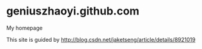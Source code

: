 # geniuszhaoyi.github.com
My homepage

This site is guided by http://blog.csdn.net/jaketseng/article/details/8921019
